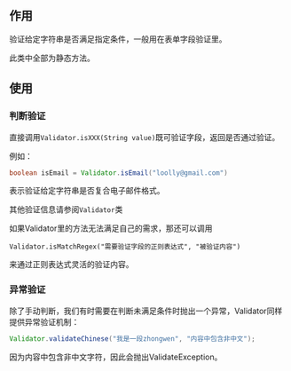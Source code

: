 ## 作用
验证给定字符串是否满足指定条件，一般用在表单字段验证里。

此类中全部为静态方法。

## 使用

### 判断验证
直接调用`Validator.isXXX(String value)`既可验证字段，返回是否通过验证。

例如：

```Java
boolean isEmail = Validator.isEmail("loolly@gmail.com")
```

表示验证给定字符串是否复合电子邮件格式。

其他验证信息请参阅`Validator`类

如果Validator里的方法无法满足自己的需求，那还可以调用

```
Validator.isMatchRegex("需要验证字段的正则表达式", "被验证内容")
```

来通过正则表达式灵活的验证内容。

### 异常验证
除了手动判断，我们有时需要在判断未满足条件时抛出一个异常，Validator同样提供异常验证机制：

```java
Validator.validateChinese("我是一段zhongwen", "内容中包含非中文");
```

因为内容中包含非中文字符，因此会抛出ValidateException。